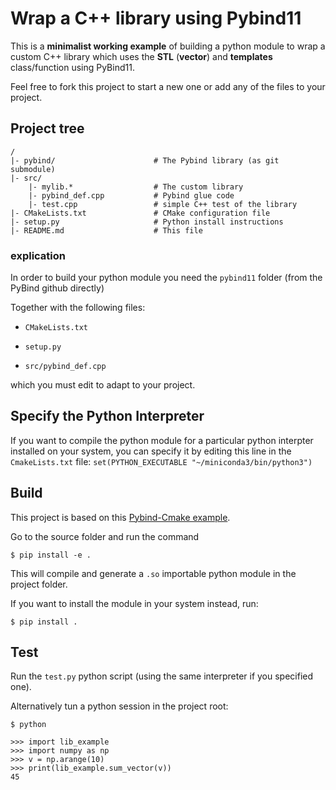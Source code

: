 # Wrap a C++ library using Pybind11

This is a **minimalist working example** of building a python module to wrap a custom C++ library which uses the **STL** (**vector**) and **templates** class/function using PyBind11.

Feel free to fork this project to start a new one or add any of the files to your project.

## Project tree

```{}
/
|- pybind/                      # The Pybind library (as git submodule)
|- src/
    |- mylib.*                  # The custom library
    |- pybind_def.cpp           # Pybind glue code
    |- test.cpp                 # simple C++ test of the library
|- CMakeLists.txt               # CMake configuration file
|- setup.py                     # Python install instructions
|- README.md                    # This file
```


### explication

In order to build your python module you need the `pybind11` folder (from the PyBind github directly)

Together with the following files:

- `CMakeLists.txt`

- `setup.py`

- `src/pybind_def.cpp`

which you must edit to adapt to your project.

## Specify the Python Interpreter

If you want to compile the python module for a particular python interpter installed on your system, you can specify it by editing this line in the `CmakeLists.txt` file:
```set(PYTHON_EXECUTABLE "~/miniconda3/bin/python3")```

## Build

This project is based on this [Pybind-Cmake example](https://github.com/pybind/cmake_example).

Go to the source folder and run the command

```$ pip install -e .```

This will compile and generate a `.so` importable python module in the project folder.


If you want to install the module in your system instead, run:

```$ pip install .```


## Test

Run the `test.py` python script (using the same interpreter if you specified one).

Alternatively tun a python session in the project root:
```{shell}
$ python
```
```{python}
>>> import lib_example
>>> import numpy as np
>>> v = np.arange(10)
>>> print(lib_example.sum_vector(v))
45
```
